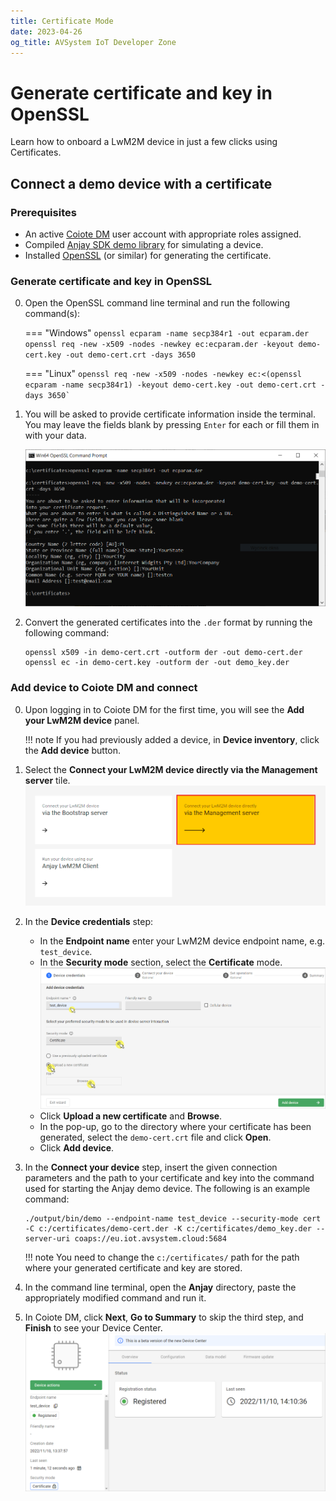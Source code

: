 ```yaml
---
title: Certificate Mode
date: 2023-04-26
og_title: AVSystem IoT Developer Zone
---
```


# Generate certificate and key in OpenSSL

Learn how to onboard a LwM2M device in just a few clicks using Certificates.

## Connect a demo device with a certificate

### Prerequisites

- An active [Coiote DM](https://eu.iot.avsystem.cloud) user account with appropriate roles assigned.
- Compiled [Anjay SDK demo library](https://github.com/AVSystem/Anjay) for simulating a device.
- Installed [OpenSSL](https://www.openssl.org) (or similar) for generating the certificate.

### Generate certificate and key in OpenSSL

0. Open the OpenSSL command line terminal and run the following command(s):

    === "Windows"
        ```
        openssl ecparam -name secp384r1 -out ecparam.der
        openssl req -new -x509 -nodes -newkey ec:ecparam.der -keyout demo-cert.key -out demo-cert.crt -days 3650
        ```

    === "Linux"
        ```
        openssl req -new -x509 -nodes -newkey ec:<(openssl ecparam -name secp384r1) -keyout demo-cert.key -out demo-cert.crt -days 3650`
        ```

2. You will be asked to provide certificate information inside the terminal. You may leave the fields blank by pressing `Enter` for each or fill them in with your data.

    ![Generating certificate and key](images/openssl_cli.PNG "Generating certificate and key")

3. Convert the generated certificates into the `.der` format by running the following command:

    ```
    openssl x509 -in demo-cert.crt -outform der -out demo-cert.der
    openssl ec -in demo-cert.key -outform der -out demo_key.der
    ```

### Add device to Coiote DM and connect

0. Upon logging in to Coiote DM for the first time, you will see the **Add your LwM2M device** panel.

    !!! note
        If you had previously added a device, in **Device inventory**, click the **Add device** button.

0. Select the **Connect your LwM2M device directly via the Management server** tile.
   ![Add via Mgmt](images/mgmt_tile.png "Add via Mgmt")
0. In the **Device credentials** step:
     - In the **Endpoint name** enter your LwM2M device endpoint name, e.g. `test_device`.
     - In the **Security mode** section, select the **Certificate** mode.
        ![Device credentials step](images/add_mgmt_cert.png "Device credentials step")
     - Click **Upload a new certificate** and **Browse**.
     - In the pop-up, go to the directory where your certificate has been generated, select the `demo-cert.crt` file and click **Open**. 
     - Click **Add device**.
0. In the **Connect your device** step, insert the given connection parameters and the path to your certificate and key into the command used for starting the Anjay demo device. The following is an example command:

    ```
    ./output/bin/demo --endpoint-name test_device --security-mode cert -C c:/certificates/demo-cert.der -K c:/certificates/demo_key.der --server-uri coaps://eu.iot.avsystem.cloud:5684
    ```
 
    !!! note
        You need to change the `c:/certificates/` path for the path where your generated certificate and key are stored.   
0. In the command line terminal, open the **Anjay** directory, paste the appropriately modified command and run it.
0. In Coiote DM, click **Next**, **Go to Summary** to skip the third step, and **Finish** to see your Device Center.
    ![Registered device](images/registered_device_cert.png "Registered device")
